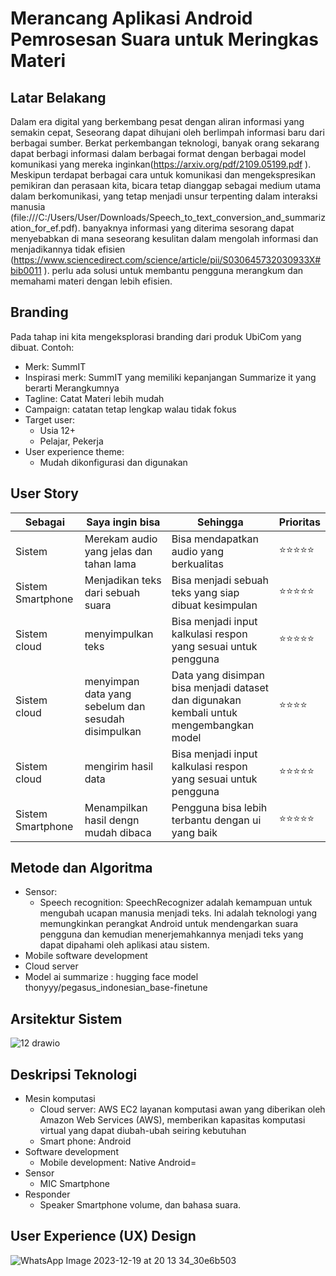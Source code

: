 # Merancang Aplikasi Android Pemrosesan Suara untuk Meringkas Materi

## Latar Belakang
Dalam era digital yang berkembang pesat dengan aliran informasi yang semakin cepat, Seseorang dapat dihujani oleh berlimpah informasi baru dari berbagai sumber. Berkat perkembangan teknologi, banyak orang sekarang dapat berbagi informasi dalam berbagai format dengan berbagai model komunikasi yang mereka inginkan(https://arxiv.org/pdf/2109.05199.pdf ). Meskipun terdapat berbagai cara untuk komunikasi dan mengekspresikan pemikiran dan perasaan kita, bicara tetap dianggap sebagai medium utama dalam berkomunikasi, yang tetap menjadi unsur terpenting dalam interaksi manusia (file:///C:/Users/User/Downloads/Speech_to_text_conversion_and_summarization_for_ef.pdf). banyaknya informasi yang diterima sesorang dapat menyebabkan di mana seseorang kesulitan dalam mengolah informasi dan menjadikannya tidak efisien (https://www.sciencedirect.com/science/article/pii/S030645732030933X#bib0011 ). perlu ada solusi untuk membantu pengguna merangkum dan memahami materi dengan lebih efisien. 

## Branding
Pada tahap ini kita mengeksplorasi branding dari produk UbiCom yang dibuat. Contoh:
- Merk: SummIT
- Inspirasi merk: SummIT yang memiliki kepanjangan Summarize it yang berarti Merangkumnya
- Tagline: Catat Materi lebih mudah
- Campaign: catatan tetap lengkap walau tidak fokus
- Target user:
  - Usia 12+
  - Pelajar, Pekerja
- User experience theme:
  - Mudah dikonfigurasi dan digunakan

## User Story
|Sebagai|Saya ingin bisa|Sehingga|Prioritas
|---|---|---|---|
|Sistem|Merekam audio yang jelas dan tahan lama|Bisa mendapatkan audio yang berkualitas|⭐⭐⭐⭐⭐|
|Sistem Smartphone|Menjadikan teks dari sebuah suara|Bisa menjadi sebuah teks yang siap dibuat kesimpulan|⭐⭐⭐⭐⭐|
|Sistem cloud|menyimpulkan teks |Bisa menjadi input kalkulasi respon yang sesuai untuk pengguna|⭐⭐⭐⭐⭐|
|Sistem cloud|menyimpan data yang sebelum dan sesudah disimpulkan |Data yang disimpan bisa menjadi dataset dan digunakan kembali untuk mengembangkan model|⭐⭐⭐⭐|
|Sistem cloud|mengirim hasil data|Bisa menjadi input kalkulasi respon yang sesuai untuk pengguna|⭐⭐⭐⭐⭐|
|Sistem Smartphone|Menampilkan hasil dengn mudah dibaca|Pengguna bisa lebih terbantu dengan ui yang baik|⭐⭐⭐⭐⭐|


## Metode dan Algoritma
- Sensor:
  - Speech recognition: SpeechRecognizer adalah kemampuan untuk mengubah ucapan manusia menjadi teks. Ini adalah teknologi yang memungkinkan perangkat Android untuk mendengarkan suara pengguna dan kemudian menerjemahkannya menjadi teks yang dapat dipahami oleh aplikasi atau sistem.
- Mobile software development
- Cloud server
- Model ai summarize : hugging face model thonyyy/pegasus_indonesian_base-finetune

## Arsitektur Sistem
![12 drawio](https://github.com/munazirdzuana/SummItt/assets/78277922/38dcc060-37c2-4262-ac9e-c9ef8ebb12e0)

## Deskripsi Teknologi
- Mesin komputasi
  - Cloud server: AWS EC2 layanan komputasi awan yang diberikan oleh Amazon Web Services (AWS), memberikan kapasitas komputasi virtual yang dapat diubah-ubah seiring kebutuhan
  - Smart phone: Android 
- Software development
  - Mobile development: Native Android=
- Sensor
  - MIC Smartphone 
- Responder
  - Speaker Smartphone
  volume, dan bahasa suara.
## User Experience (UX) Design
![WhatsApp Image 2023-12-19 at 20 13 34_30e6b503](https://github.com/munazirdzuana/SummItt/assets/78277922/4c37ca1f-7c5e-4d7f-8a09-acdea22a0383)

